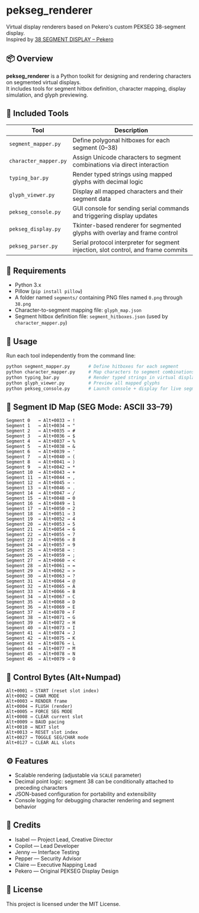 # pekseg_renderer

Virtual display renderers based on Pekero's custom PEKSEG 38-segment display.  
Inspired by [38 SEGMENT DISPLAY – Pekero](https://www.youtube.com/watch?v=Th-u84OkpeQ)
## 📦 Overview

**pekseg_renderer** is a Python toolkit for designing and rendering characters on segmented virtual displays.  
It includes tools for segment hitbox definition, character mapping, display simulation, and glyph previewing.
## 🧰 Included Tools

| Tool                | Description                                                                 |
|---------------------|-----------------------------------------------------------------------------|
| `segment_mapper.py` | Define polygonal hitboxes for each segment (0–38)                           |
| `character_mapper.py` | Assign Unicode characters to segment combinations via direct interaction |
| `typing_bar.py`     | Render typed strings using mapped glyphs with decimal logic                |
| `glyph_viewer.py`   | Display all mapped characters and their segment data                        |
| `pekseg_console.py` | GUI console for sending serial commands and triggering display updates |
| `pekseg_display.py` | Tkinter-based renderer for segmented glyphs with overlay and frame control |
| `pekseg_parser.py` | Serial protocol interpreter for segment injection, slot control, and frame commits |
## 🔧 Requirements

- Python 3.x  
- Pillow (`pip install pillow`)  
- A folder named `segments/` containing PNG files named `0.png` through `38.png`  
- Character-to-segment mapping file: `glyph_map.json`  
- Segment hitbox definition file: `segment_hitboxes.json` (used by `character_mapper.py`)
## 🚀 Usage

Run each tool independently from the command line:

```bash
python segment_mapper.py       # Define hitboxes for each segment
python character_mapper.py     # Map characters to segment combinations
python typing_bar.py           # Render typed strings in virtual display
python glyph_viewer.py         # Preview all mapped glyphs
python pekseg_console.py       # Launch console + display for live segment injection
```

## 🔢 Segment ID Map (SEG Mode: ASCII 33–79)
```
Segment 0   → Alt+0033 → !
Segment 1   → Alt+0034 → "
Segment 2   → Alt+0035 → #
Segment 3   → Alt+0036 → $
Segment 4   → Alt+0037 → %
Segment 5   → Alt+0038 → &
Segment 6   → Alt+0039 → '
Segment 7   → Alt+0040 → (
Segment 8   → Alt+0041 → )
Segment 9   → Alt+0042 → *
Segment 10  → Alt+0043 → +
Segment 11  → Alt+0044 → ,
Segment 12  → Alt+0045 → -
Segment 13  → Alt+0046 → .
Segment 14  → Alt+0047 → /
Segment 15  → Alt+0048 → 0
Segment 16  → Alt+0049 → 1
Segment 17  → Alt+0050 → 2
Segment 18  → Alt+0051 → 3
Segment 19  → Alt+0052 → 4
Segment 20  → Alt+0053 → 5
Segment 21  → Alt+0054 → 6
Segment 22  → Alt+0055 → 7
Segment 23  → Alt+0056 → 8
Segment 24  → Alt+0057 → 9
Segment 25  → Alt+0058 → :
Segment 26  → Alt+0059 → ;
Segment 27  → Alt+0060 → <
Segment 28  → Alt+0061 → =
Segment 29  → Alt+0062 → >
Segment 30  → Alt+0063 → ?
Segment 31  → Alt+0064 → @
Segment 32  → Alt+0065 → A
Segment 33  → Alt+0066 → B
Segment 34  → Alt+0067 → C
Segment 35  → Alt+0068 → D
Segment 36  → Alt+0069 → E
Segment 37  → Alt+0070 → F
Segment 38  → Alt+0071 → G
Segment 39  → Alt+0072 → H
Segment 40  → Alt+0073 → I
Segment 41  → Alt+0074 → J
Segment 42  → Alt+0075 → K
Segment 43  → Alt+0076 → L
Segment 44  → Alt+0077 → M
Segment 45  → Alt+0078 → N
Segment 46  → Alt+0079 → O
```
## 🧭 Control Bytes (Alt+Numpad)
```
Alt+0001 → START (reset slot index)
Alt+0002 → CHAR MODE
Alt+0003 → RENDER frame
Alt+0004 → FLUSH (render)
Alt+0005 → FORCE SEG MODE
Alt+0008 → CLEAR current slot
Alt+0009 → BAUD pacing
Alt+0010 → NEXT slot
Alt+0013 → RESET slot index
Alt+0027 → TOGGLE SEG/CHAR mode
Alt+0127 → CLEAR ALL slots
```
## ⚙️ Features

- Scalable rendering (adjustable via `SCALE` parameter)
- Decimal point logic: segment 38 can be conditionally attached to preceding characters
- JSON-based configuration for portability and extensibility
- Console logging for debugging character rendering and segment behavior
## 👥 Credits

- Isabel — Project Lead, Creative Director 
- Copilot — Lead Developer
- Jenny — Interface Testing  
- Pepper — Security Advisor
- Claire — Executive Napping Lead
- Pekero — Original PEKSEG Display Design
## 📄 License

This project is licensed under the MIT License.
